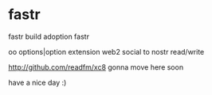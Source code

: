 # fastr
fastr build adoption fastr 

oo options|option extension web2 social to nostr read/write

http://github.com/readfm/xc8 gonna move here soon

have a nice day :)
